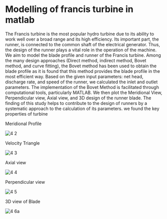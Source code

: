 # Modelling of francis turbine in matlab
 
The Francis turbine is the most popular hydro turbine due to its ability to work well over a
broad range and its high efficiency. Its important part, the runner, is connected to the common
shaft of the electrical generator. Thus, the design of the runner plays a vital role in the operation
of the machine.
We aim to model the blade profile and runner of the Francis turbine. Among the many
design approaches (Direct method, indirect method, Bovet method, and curve fitting), the Bovet
method has been used to obtain the blade profile as it is found that this method provides the
blade profile in the most efficient way.
Based on the given input parameters: net head, discharge rate, and speed of the runner,
we calculated the inlet and outlet parameters. The implementation of the Bovet Method is
facilitated through computational tools, particularly MATLAB. We then plot the Meridional
View, Perpendicular view, Axial view, and 3D design of the runner blade. The finding of this
study helps to contribute to the design of runners by a systematic approach to the calculation of
its parameters.
we found the key properties of turbine

Meridional Profile



![4 2](https://github.com/hpg1164/Modelling/assets/104516934/e1e6bedf-f7d5-4c09-91e5-ea2ef1e12066)


Velocity Triangle

![4 3](https://github.com/hpg1164/Modelling/assets/104516934/cf4e54c7-0454-4386-9461-a425a34ab11c)

Axial view


![4 4](https://github.com/hpg1164/Modelling/assets/104516934/56f51b16-c8b6-493c-8eee-111fa44a67dc)


Perpendicular view


![4 5 ](https://github.com/hpg1164/Modelling/assets/104516934/fb4ff4ac-20d8-4a58-816f-bf4434cd75c3)

3D view of Blade



![4 6a](https://github.com/hpg1164/Modelling/assets/104516934/ebd0d152-117a-47c5-b8f6-88b1104b5270)
